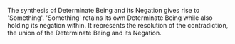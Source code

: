 The synthesis of Determinate Being and its Negation gives rise to 'Something'. 'Something' retains its own Determinate Being while also holding its negation within. It represents the resolution of the contradiction, the union of the Determinate Being and its Negation.